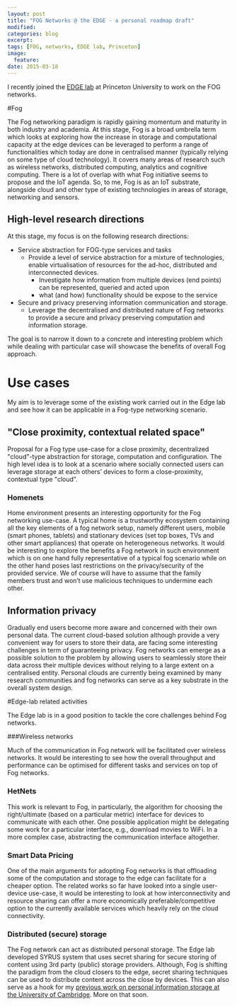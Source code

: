 ```yaml
---
layout: post
title: "FOG Networks @ the EDGE - a personal roadmap draft" 
modified:
categories: blog
excerpt:
tags: [FOG, networks, EDGE lab, Princeton]
image:
  feature:
date: 2015-03-18
---
```


I recently joined the [EDGE lab](http://scenic.princeton.edu) at Princeton University to work on the FOG networks. 

#Fog

The Fog networking paradigm is rapidly gaining momentum and maturity in both industry and academia. At this stage, Fog is a broad umbrella term which looks at exploring how the increase in storage and computational capacity at the edge devices can be leveraged to perform a range of functionalities which today are done in centralised manner (typically relying on some type of cloud technology). It covers many areas of research such as wireless networks, distributed computing, analytics and cognitive computing.
There is a lot of overlap with what Fog initiative seems to propose and the IoT agenda. So, to me, Fog is as an IoT substrate, alongside cloud and other type of existing technologies in areas of storage, networking and sensors.


## High-level research directions

At this stage, my focus is on the following research directions:

* Service abstraction for FOG-type services and tasks    
    * Provide a level of service abstraction for a mixture of technologies, enable virtualisation of resources for the ad-hoc, distributed and interconnected devices.
        * Investigate how information from multiple devices (end points) can be represented,
queried and acted upon
        * what (and how) functionality should be expose to the service
* Secure and privacy preserving information communication and storage.
    * Leverage the decentralised and distributed nature of Fog networks to provide a secure and privacy preserving computation and information storage.

The goal is to narrow it down to a concrete and interesting problem which while dealing with particular case will showcase the benefits of overall Fog approach.

# Use cases

My aim is to leverage some of the existing work carried out in the Edge lab and see how it can be applicable in a Fog-type networking scenario. 

##  "Close proximity, contextual related space"

Proposal for a Fog type use-case for a close proximity, decentralized "cloud"-type abstraction for storage, computation and configuration.
The high level idea is to look at a scenario where socially connected users can leverage storage at each others’ devices to form a close-proximity, contextual type "cloud".

### Homenets

Home environment presents an interesting opportunity for the Fog networking use-case. A typical home is a trustworthy ecosystem containing all the key elements of a fog network setup, namely different users, mobile (smart phones, tablets) and stationary devices (set top boxes, TVs and other smart appliances) that operate on heterogeneous networks.
It would be interesting to explore the benefits a Fog network in such environment which is on one hand fully representative of a typical fog scenario while on the other hand poses last restrictions on the privacy/security of the provided service. We of course will have to assume that the family members trust and won’t use malicious techniques to undermine each other.

## Information privacy

Gradually end users become more aware and concerned with their own personal data. The current cloud-based solution although provide a very convenient way for users to store their data, are facing some interesting challenges in term of guaranteeing privacy. Fog networks can emerge as a possible solution to the problem by allowing users to seamlessly store their data across their multiple devices without relying to a large extent on a centralised entity. Personal clouds are currently being examined by many research communities and fog networks can serve as a key substrate in the overall system design.

#Edge-lab related activities

The Edge lab is in a good position to tackle the core challenges behind Fog networks.

###Wireless networks

Much of the communication in Fog network will be facilitated over wireless networks. It would be interesting to see how the overall throughput and performance can be optimised for different tasks and services on top of Fog networks.

### HetNets

This work is relevant to Fog, in particularly, the algorithm for choosing the right/ultimate (based on a particular metric) interface for devices to communicate with each other. One possible application might be  delegating some work for a particular interface, e.g., download movies to WiFi. In a more complex case, abstracting the communication interface altogether.

### Smart Data Pricing

One of the main arguments for adopting Fog networks is that offloading some of the computation and storage to the edge can facilitate for a cheaper option. The related works so far have looked into a single user-device use-case, it would be interesting to look at how interconnectivity and resource sharing can offer a more economically preferable/competitive option to the currently available services which heavily rely on the cloud connectivity.

### Distributed (secure) storage 

The Fog network can act as distributed personal storage. The Edge lab developed SYRUS system that uses secret sharing for secure storing of content using 3rd party (public) storage providers. Although, Fog is shifting the paradigm from the cloud closers to the edge, secret sharing techniques can be used to distribute content across the close by devices. This can also serve as a hook for my [previous work on personal information storage at the University of Cambridge](http://yansnotes.blogspot.com/2015/01/work-summary-ocaml-labs.html). More on that soon.
